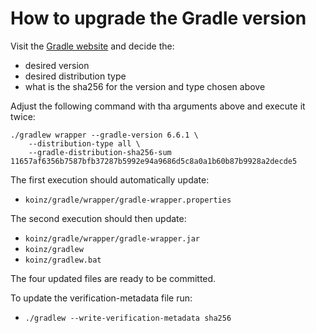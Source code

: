 # How to upgrade the Gradle version

Visit the [Gradle website](https://gradle.org/releases/) and decide the:

 - desired version
 - desired distribution type
 - what is the sha256 for the version and type chosen above

Adjust the following command with tha arguments above and execute it twice:

    ./gradlew wrapper --gradle-version 6.6.1 \
        --distribution-type all \
        --gradle-distribution-sha256-sum 11657af6356b7587bfb37287b5992e94a9686d5c8a0a1b60b87b9928a2decde5

The first execution should automatically update:

- `koinz/gradle/wrapper/gradle-wrapper.properties`

The second execution should then update:

- `koinz/gradle/wrapper/gradle-wrapper.jar`
- `koinz/gradlew`
- `koinz/gradlew.bat`

The four updated files are ready to be committed.

To update the verification-metadata file run:

- `./gradlew --write-verification-metadata sha256`
